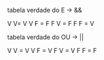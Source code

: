 tabela  verdade do E -> &&

V V= V
V F = F
F V = F
F F = V

tabela verdade do OU -> ||

V V = V
V F = V
F V = V
F F = F 

